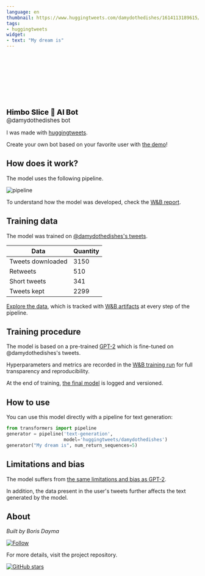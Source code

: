 ```yaml
---
language: en
thumbnail: https://www.huggingtweets.com/damydothedishes/1614113189615/predictions.png
tags:
- huggingtweets
widget:
- text: "My dream is"
---
```


<div>
<div style="width: 132px; height:132px; border-radius: 50%; background-size: cover; background-image: url('https://pbs.twimg.com/profile_images/1349936650680492033/89ovSSF7_400x400.jpg')">
</div>
<div style="margin-top: 8px; font-size: 19px; font-weight: 800">Himbo Slice 🤖 AI Bot </div>
<div style="font-size: 15px">@damydothedishes bot</div>
</div>

I was made with [huggingtweets](https://github.com/borisdayma/huggingtweets).

Create your own bot based on your favorite user with [the demo](https://colab.research.google.com/github/borisdayma/huggingtweets/blob/master/huggingtweets-demo.ipynb)!

## How does it work?

The model uses the following pipeline.

![pipeline](https://github.com/borisdayma/huggingtweets/blob/master/img/pipeline.png?raw=true)

To understand how the model was developed, check the [W&B report](https://app.wandb.ai/wandb/huggingtweets/reports/HuggingTweets-Train-a-model-to-generate-tweets--VmlldzoxMTY5MjI).

## Training data

The model was trained on [@damydothedishes's tweets](https://twitter.com/damydothedishes).

| Data | Quantity |
| --- | --- |
| Tweets downloaded | 3150 |
| Retweets | 510 |
| Short tweets | 341 |
| Tweets kept | 2299 |

[Explore the data](https://wandb.ai/wandb/huggingtweets/runs/3jntufpd/artifacts), which is tracked with [W&B artifacts](https://docs.wandb.com/artifacts) at every step of the pipeline.

## Training procedure

The model is based on a pre-trained [GPT-2](https://huggingface.co/gpt2) which is fine-tuned on @damydothedishes's tweets.

Hyperparameters and metrics are recorded in the [W&B training run](https://wandb.ai/wandb/huggingtweets/runs/2awoazq2) for full transparency and reproducibility.

At the end of training, [the final model](https://wandb.ai/wandb/huggingtweets/runs/2awoazq2/artifacts) is logged and versioned.

## How to use

You can use this model directly with a pipeline for text generation:

```python
from transformers import pipeline
generator = pipeline('text-generation',
                     model='huggingtweets/damydothedishes')
generator("My dream is", num_return_sequences=5)
```

## Limitations and bias

The model suffers from [the same limitations and bias as GPT-2](https://huggingface.co/gpt2#limitations-and-bias).

In addition, the data present in the user's tweets further affects the text generated by the model.

## About

*Built by Boris Dayma*

[![Follow](https://img.shields.io/twitter/follow/borisdayma?style=social)](https://twitter.com/intent/follow?screen_name=borisdayma)

For more details, visit the project repository.

[![GitHub stars](https://img.shields.io/github/stars/borisdayma/huggingtweets?style=social)](https://github.com/borisdayma/huggingtweets)
